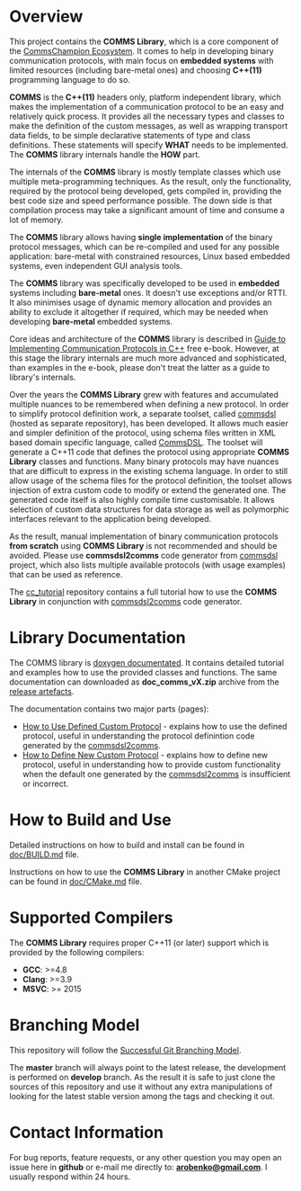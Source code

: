 # Overview
This project contains the **COMMS Library**, which is a core component of the
[CommsChampion Ecosystem](https://commschamp.github.io).
It comes to help in developing binary communication protocols, with main focus on
**embedded systems** with limited resources (including 
bare-metal ones) and choosing **C++(11)** programming language to do so. 

**COMMS** is the **C++(11)** headers only, platform independent library, 
which makes the implementation of a communication
protocol to be an easy and relatively quick process. It provides all the necessary
types and classes to make the definition of the custom messages, as well as
wrapping transport data fields, to be simple declarative statements of type and
class definitions. These statements will specify **WHAT** needs to be implemented. 
The **COMMS** library internals handle the **HOW** part.

The internals of the **COMMS** library is mostly template classes which use 
multiple meta-programming techniques. As the result, only the functionality,
required by the protocol being developed, gets compiled in, providing the best code size and
speed performance possible. The down side is that compilation process may
take a significant amount of time and consume a lot of memory.

The **COMMS** library allows having **single implementation** of the binary 
protocol messages, which can be re-compiled and used for any possible application:
bare-metal with constrained resources, Linux based embedded systems, even 
independent GUI analysis tools.

The **COMMS** library was specifically developed to be used in **embedded** systems
including **bare-metal** ones. It doesn't use exceptions and/or RTTI. It also
minimises usage of dynamic memory allocation and provides an ability to exclude
it altogether if required, which may be needed when developing **bare-metal**
embedded systems. 

Core ideas and architecture of the **COMMS** library is described in
[Guide to Implementing Communication Protocols in C++](https://commschamp.github.io/comms_protocols_cpp/) free e-book.
However, at this stage the library internals are much more advanced and sophisticated, than
examples in the e-book, please don't treat the latter as a guide to library's internals.

Over the years the 
**COMMS Library** grew with features and accumulated
multiple nuances to be remembered when defining a new protocol. In order to
simplify protocol definition work, a separate toolset, called 
[commsdsl](https://github.com/commschamp/commsdsl) (hosted as separate repository), 
has been developed. It allows much easier and simpler definition of the protocol, 
using schema files written in XML based domain specific language, called 
[CommsDSL](https://github.com/commschamp/CommsDSL-Specification). The toolset
will generate a C++11 code that defines the protocol using appropriate
**COMMS Library** classes and functions. Many binary protocols 
may have nuances that are difficult to express in the existing schema language. 
In order to still allow usage of the schema files for the protocol definition, the
toolset allows injection of extra custom code to modify or extend the generated
one. The generated code itself is also highly compile time customisable. It
allows selection of custom data structures for data storage as well as polymorphic
interfaces relevant to the application being developed.

As the result, manual implementation of binary communication protocols 
**from scratch** using 
**COMMS Library** is not recommended and should be avoided. Please use
**commsdsl2comms** code generator from 
[commsdsl](https://github.com/commschamp/commsdsl) project, which also
lists multiple available protocols (with usage examples) that can be used
as reference.

The [cc_tutorial](https://github.com/commschamp/cc_tutorial/) repository 
contains a full tutorial how to use the **COMMS Library** in conjunction with 
[commsdsl2comms](https://github.com/commschamp/commsdsl) code generator.

# Library Documentation
The COMMS library is [doxygen documentated](https://commschamp.github.io/comms_doc/).
It contains detailed tutorial and examples how to use the provided 
classes and functions. The same documentation can
downloaded as **doc_comms_vX.zip** archive from the
[release artefacts](https://github.com/commschamp/comms/releases).

The documentation contains two major parts (pages):

- [How to Use Defined Custom Protocol](https://commschamp.github.io/comms_doc/page_use_prot.html) - 
    explains how to use the defined protocol, useful in understanding the protocol
    definintion code generated by the 
    [commsdsl2comms](https://github.com/commschamp/commsdsl).
- [How to Define New Custom Protocol](https://commschamp.github.io/comms_doc/page_define_prot.html) -
    explains how to define new protocol, useful in understanding how to provide custom
    functionality when the default one generated by the 
    [commsdsl2comms](https://github.com/commschamp/commsdsl) is 
    insufficient or incorrect.

# How to Build and Use
Detailed instructions on how to build and install can be
found in [doc/BUILD.md](doc/BUILD.md) file.

Instructions on how to use the **COMMS Library** in another CMake
project can be found in [doc/CMake.md](doc/CMake.md) file.

# Supported Compilers
The **COMMS Library** requires proper C++11 (or later) support which
is provided by the following compilers:
- **GCC**: >=4.8
- **Clang**: >=3.9
- **MSVC**: >= 2015

# Branching Model
This repository will follow the 
[Successful Git Branching Model](http://nvie.com/posts/a-successful-git-branching-model/).

The **master** branch will always point to the latest release, the
development is performed on **develop** branch. As the result it is safe
to just clone the sources of this repository and use it without
any extra manipulations of looking for the latest stable version among the tags and
checking it out.

# Contact Information
For bug reports, feature requests, or any other question you may open an issue
here in **github** or e-mail me directly to: **arobenko@gmail.com**. I usually
respond within 24 hours.
